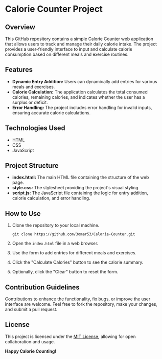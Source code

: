 # Calorie Counter Project

## Overview
This GitHub repository contains a simple Calorie Counter web application that allows users to track and manage their daily calorie intake. The project provides a user-friendly interface to input and calculate calorie consumption based on different meals and exercise routines.

## Features
- **Dynamic Entry Addition:** Users can dynamically add entries for various meals and exercises.
- **Calorie Calculation:** The application calculates the total consumed calories, remaining calories, and indicates whether the user has a surplus or deficit.
- **Error Handling:** The project includes error handling for invalid inputs, ensuring accurate calorie calculations.

## Technologies Used
- HTML
- CSS
- JavaScript

## Project Structure
- **index.html:** The main HTML file containing the structure of the web page.
- **style.css:** The stylesheet providing the project's visual styling.
- **script.js:** The JavaScript file containing the logic for entry addition, calorie calculation, and error handling.

## How to Use
1. Clone the repository to your local machine.
   ```
   git clone https://github.com/3omar53/Calorie-Counter.git
   ```

2. Open the `index.html` file in a web browser.

3. Use the form to add entries for different meals and exercises.

4. Click the "Calculate Calories" button to see the calorie summary.

5. Optionally, click the "Clear" button to reset the form.

## Contribution Guidelines
Contributions to enhance the functionality, fix bugs, or improve the user interface are welcome. Feel free to fork the repository, make your changes, and submit a pull request.

## License
This project is licensed under the [MIT License](LICENSE), allowing for open collaboration and usage.

**Happy Calorie Counting!**

